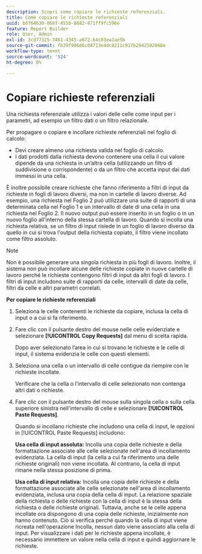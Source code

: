 ```yaml
---
description: Scopri come copiare le richieste referenziali.
title: Come copiare le richieste referenziali
uuid: b6f64630-868f-455b-8682-471ff9fc596e
feature: Report Builder
role: User, Admin
exl-id: 3cd77325-7461-4345-a672-64c03ea1ae5b
source-git-commit: fb39f906d6c08713e4dc8211c917b2942502868e
workflow-type: tm+mt
source-wordcount: '524'
ht-degree: 0%

---
```


# Copiare richieste referenziali

Una richiesta referenziale utilizza i valori delle celle come input per i parametri, ad esempio un filtro dati o un filtro relazionale.

Per propagare o copiare e incollare richieste referenziali nel foglio di calcolo:
* Devi creare almeno una richiesta valida nel foglio di calcolo.
* I dati prodotti dalla richiesta devono contenere una cella il cui valore dipende da una richiesta in un’altra cella (utilizzando un filtro di suddivisione o corrispondente) o da un filtro che accetta input dai dati immessi in una cella.

È inoltre possibile creare richieste che fanno riferimento a filtri di input da richieste in fogli di lavoro diversi, ma non in cartelle di lavoro diverse. Ad esempio, una richiesta nel Foglio 2 può utilizzare una suite di rapporti di una determinata cella nel Foglio 1 e un intervallo di date di una cella in una richiesta nel Foglio 2. Il nuovo output può essere inserito in un foglio o in un nuovo foglio all&#39;interno della stessa cartella di lavoro. Quando si incolla una richiesta relativa, se un filtro di input risiede in un foglio di lavoro diverso da quello in cui si trova l&#39;output della richiesta copiato, il filtro viene incollato come filtro assoluto.

>[!NOTE]
>
>Non è possibile generare una singola richiesta in più fogli di lavoro. Inoltre, il sistema non può incollare alcune delle richieste copiate in nuove cartelle di lavoro perché le richieste contengono filtri di input da altri fogli di lavoro. I filtri di input includono suite di rapporti da celle, intervalli di date da celle, filtri da celle e altri parametri correlati.

**Per copiare le richieste referenziali**

1. Seleziona le celle contenenti le richieste da copiare, inclusa la cella di input o a cui si fa riferimento.
1. Fare clic con il pulsante destro del mouse nelle celle evidenziate e selezionare **[!UICONTROL Copy Requests]** dal menu di scelta rapida.

   Dopo aver selezionato l’area in cui si trovano le richieste e le celle di input, il sistema evidenzia le celle con questi elementi.
1. Seleziona una cella o un intervallo di celle contigue da riempire con le richieste incollate.

   Verificare che la cella o l&#39;intervallo di celle selezionato non contenga altri dati o richieste.
1. Fare clic con il pulsante destro del mouse sulla singola cella o sulla cella superiore sinistra nell&#39;intervallo di celle e selezionare **[!UICONTROL Paste Requests]**.

   Quando si incollano richieste che includono una cella di input, le opzioni in [!UICONTROL Paste Requests] includono:

   **Usa cella di input assoluta:** Incolla una copia delle richieste e della formattazione associate alle celle selezionate nell&#39;area di incollamento evidenziata. La cella di input (la cella a cui fa riferimento una delle richieste originali) non viene incollata. Al contrario, la cella di input rimane nella stessa posizione di prima.

   **Usa cella di input relativa:** Incolla una copia delle richieste e della formattazione associate alle celle selezionate nell&#39;area di incollamento evidenziata, inclusa una copia della cella di input. La relazione spaziale della richiesta o delle richieste con la cella di input è la stessa della richiesta o delle richieste originali. Tuttavia, anche se le celle appena incollate ora dispongono di una copia delle richieste, inizialmente non hanno contenuto. Ciò si verifica perché quando la cella di input viene ricreata nell&#39;operazione Incolla, nessun dato viene associato alla cella di input. Per visualizzare i dati per le richieste appena incollate, è necessario immettere un valore nella cella di input e quindi aggiornare le richieste.
